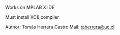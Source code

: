 Works on MPLAB X IDE  

Must install XC8 compiler  

Author: Tomás Herrera Castro
Mail: taherrera@uc.cl
